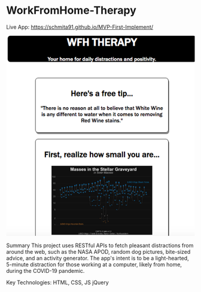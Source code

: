 # WorkFromHome-Therapy
Live App: https://schmita91.github.io/MVP-First-Implement/

<img src="liveAppView.png">

Summary
This project uses RESTful APIs to fetch pleasant distractions from around the web, such as the NASA APOD,
random dog pictures, bite-sized advice, and an activity generator. The app's intent is to be a light-hearted,
5-minute distraction for those working at a computer, likely from home, during the COVID-19 pandemic. 

Key Technologies:
HTML, CSS, JS
jQuery


